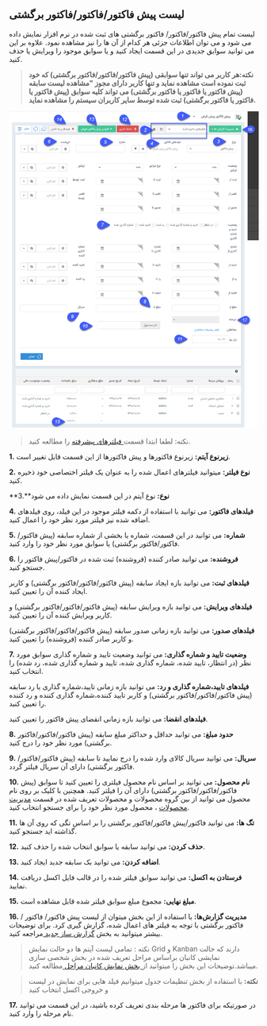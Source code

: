 ## لیست پیش فاکتور/فاکتور/فاکتور برگشتی 

لیست تمام پیش فاکتور/فاکتور/ فاکتور برگشتی های ثبت شده در نرم افزار نمایش داده می شود و می توان اطلاعات جزئی هر کدام از آن ها را نیز مشاهده نمود. علاوه بر این می توانید سوابق جدیدی در این قسمت ایجاد کنید و یا سوابق موجود را ویرایش یا حذف کنید.

> **نکته:هر کاربر می تواند تنها سوابقی (پیش فاکتور/فاکتور/فاکتور برگشتی) که خود ثبت نموده است مشاهده نماید و تنها کاربر دارای مجوز "مشاهده لیست سابقه (پیش فاکتور یا فاکتور یا فاکتور برگشتی) می تواند کلیه سوابق (پیش فاکتور یا فاکتور یا فاکتور برگشتی) ثبت شده توسط سایر کاربران سیستم را مشاهده نماید.**

![](FAKTOR12.png)

> نکته: لطفا ابتدا قسمت[ فیلترهای پیشرفته](https://github.com/1stco/PayamGostarDocs/blob/master/help%202.5.4/Customer-relationship-management/Advanced-filter/Advanced-filter.md) را مطالعه کنید.


**1.** **زیرنوع آیتم:** زیرنوع فاکتورها و پیش فاکتورها از این قسمت قابل تغییر است.

**2.** **نوع فیلتر:** میتوانید فیلترهای اعمال شده را به عنوان یک فیلتر اختصاصی خود ذخیره کنید.

**3.****نوع:** نوع آیتم در این قسمت نمایش داده می شود

**4.** **فیلدهای فاکتور:** می توانید با استفاده از دکمه فیلتر موجود در این فیلد، روی فیلدهای اضافه شده نیز فیلتر مورد نظر خود را اعمال کنید.

**5.** **شماره:** می توانید در این قسمت، شماره یا بخشی از شماره سابقه (پیش فاکتور/فاکتور/فاکتور برگشتی) یا سوابق مورد نظر خود را وارد کنید.

**6.** **فروشنده:** می توانید صادر کننده (فروشنده) ثبت شده در فاکتور/پیش فاکتور را جستجو کنید.

**فیلدهای ثبت:** می توانید بازه ایجاد سابقه (پیش فاکتور/فاکتور/فاکتور برگشتی)  و کاربر ایجاد کننده آن را تعیین کنید.

**فیلدهای ویرایش:** می توانید بازه ویرایش سابقه (پیش فاکتور/فاکتور/فاکتور برگشتی) و کاربر ویرایش کننده آن را تعیین کنید.

**فیلدهای صدور:** می توانید بازه زمانی صدور سابقه (پیش فاکتور/فاکتور/فاکتور برگشتی) و کاربر صادر کننده (فروشنده) را تعیین کنید.

**7.** **وضعیت تایید و شماره گذاری:** می توانید وضعیت تایید و شماره گذاری سوابق مورد نظر (در انتظار، تایید شده، شماره گذاری شده، تایید و شماره گذاری شده، رد شده) را انتخاب کنید.

**فیلدهای تایید،شماره گذاری و رد:** می توانید بازه زمانی تایید،شماره گذاری یا رد سابقه (پیش فاکتور/فاکتور/فاکتور برگشتی) و کاربر تایید کننده،شماره گذاری کننده و رد کننده را تعیین کنید.

**فیلدهای انقضا:** می توانید بازه زمانی انقضای پیش فاکتور را تعیین کنید.

**8.** **حدود مبلغ:** می توانید حداقل و حداکثر مبلغ سابقه (پیش فاکتور/فاکتور/فاکتور برگشتی) مورد نظر خود را درج کنید.

**9.** **سریال:** می توانید سریال کالای وارد شده را درج نمایید تا سابقه (پیش فاکتور/فاکتور/فاکتور برگشتی) دارای آن سریال فیلتر گردد.

**10.** **نام محصول:** می توانید بر اساس نام محصول فیلتری را تعیین کنید تا سوابق (پیش فاکتور/فاکتور/فاکتور برگشتی) دارای آن را فیلتر کنید. همچنین با کلیک بر روی نام محصول می توانید از بین گروه محصولات و محصولات تعریف شده در قسمت [مدیریت محصولات](https://github.com/1stco/PayamGostarDocs/blob/master/help%202.5.4/Basic-Information/Product%20management/Product-management.md) ، محصول مورد نظر خود را برای جستجو انتخاب کنید.

**11.** **تگ ها:** می توانید فاکتور/پیش فاکتور/فاکتور برگشتی را بر اساس تگی که روی آن ها گذاشته اید جستجو کنید.

**12.** **حذف کردن:** می توانید سابقه یا سوابق انتخاب شده را حذف کنید.

**13.** **اضافه کردن:** می توانید بک سابقه جدید ایجاد کنید.

**14.** **فرستادن به اکسل:** می توانید سوابق فیلتر شده را در قالب فایل اکسل دریافت نمایید.

**15.** **مبلغ نهایی:** مجموع مبلغ سوابق فیلتر شده قابل مشاهده است.

**16.** **مدیریت گزارش‌ها:**  با استفاده از این بخش میتوان از لیست پیش فاکتور/ فاکتور / فاکتور برگشتی با توجه به فیلتر های اعمال شده، گزارش گیری کرد. برای توضیحات بیشتر میتوانید به بخش [گزارش ساز جدید ](https://github.com/1stco/PayamGostarDocs/blob/master/help%202.5.4/Management-and-reports/Report-Builder/Report-Builder.md)مراجعه کنید.

> نکته : تمامی لیست آیتم ها دو حالت نمایش Grid و Kanban دارند که حالت نمایشی کانبان براساس مراحل تعریف شده در بخش شخصی سازی میباشد.توضیحات این بخش را میتوانید از[ بخش نمایش کانبان مراحل ](https://github.com/1stco/PayamGostarDocs/blob/master/help2.5.4/Settings/Personalization-crm/Overview/General-information/leveling/leveling.md)مطالعه کنید.

>**نکته:**  با استفاده از بخش تنظیمات جدول میتوانیم فیلد هایی برای نمایش در لیست و خروجی اکسل انتخاب کنید

**17.** در صورتیکه برای فاکتور ها مرحله بندی تعریف کرده باشید، در این قسمت می توانید نام مرحله را وارد کنید.  

